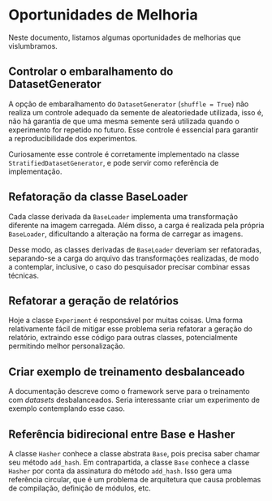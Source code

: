 # Oportunidades de Melhoria

Neste documento, listamos algumas oportunidades de melhorias que vislumbramos.

## Controlar o embaralhamento do DatasetGenerator

A opção de embaralhamento do `DatasetGenerator` (`shuffle = True`) não realiza um controle adequado da semente de aleatoriedade utilizada, isso é, não há garantia de que uma mesma semente será utilizada quando o experimento for repetido no futuro. Esse controle é essencial para garantir a reproducibilidade dos experimentos.

Curiosamente esse controle é corretamente implementado na classe `StratifiedDatasetGenerator`, e pode servir como referência de implementação.

## Refatoração da classe BaseLoader

Cada classe derivada da `BaseLoader` implementa uma transformação diferente na imagem carregada. Além disso, a carga é realizada pela própria `BaseLoader`, dificultando a alteração na forma de carregar as imagens.

Desse modo, as classes derivadas de `BaseLoader` deveriam ser refatoradas, separando-se a carga do arquivo das transformações realizadas, de modo a contemplar, inclusive, o caso do pesquisador precisar combinar essas técnicas.

## Refatorar a geração de relatórios

Hoje a classe `Experiment` é responsável por muitas coisas. Uma forma relativamente fácil de mitigar esse problema seria refatorar a geração do relatório, extraindo esse código para outras classes, potencialmente permitindo melhor personalização.

## Criar exemplo de treinamento desbalanceado

A documentação descreve como o framework serve para o treinamento com *datasets* desbalanceados. Seria interessante criar um experimento de exemplo contemplando esse caso.

## Referência bidirecional entre Base e Hasher

A classe `Hasher` conhece a classe abstrata `Base`, pois precisa saber chamar seu método `add_hash`. Em contrapartida, a classe `Base` conhece a classe `Hasher` por conta da assinatura do método `add_hash`. Isso gera uma referência circular, que é um problema de arquitetura que causa problemas de compilação, definição de módulos, etc.